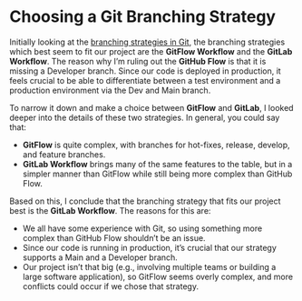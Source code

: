 # Choosing a Git Branching Strategy

Initially looking at the [branching strategies in Git](https://www.geeksforgeeks.org/branching-strategies-in-git/), the branching strategies which best seem to fit our project are the **GitFlow Workflow** and the **GitLab Workflow**. The reason why I’m ruling out the **GitHub Flow** is that it is missing a Developer branch. Since our code is deployed in production, it feels crucial to be able to differentiate between a test environment and a production environment via the Dev and Main branch.

To narrow it down and make a choice between **GitFlow** and **GitLab**, I looked deeper into the details of these two strategies. In general, you could say that:

- **GitFlow** is quite complex, with branches for hot-fixes, release, develop, and feature branches.
- **GitLab Workflow** brings many of the same features to the table, but in a simpler manner than GitFlow while still being more complex than GitHub Flow.

Based on this, I conclude that the branching strategy that fits our project best is the **GitLab Workflow**. The reasons for this are:

- We all have some experience with Git, so using something more complex than GitHub Flow shouldn’t be an issue.
- Since our code is running in production, it’s crucial that our strategy supports a Main and a Developer branch.
- Our project isn’t that big (e.g., involving multiple teams or building a large software application), so GitFlow seems overly complex, and more conflicts could occur if we chose that strategy.
